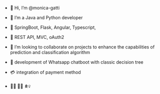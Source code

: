 - 👋 Hi, I’m @monica-gatti
- 👀 I’m a Java and Python developer
- 🌱 SpringBoot, Flask, Angular, Typescript,
- :jigsaw: REST API, MVC, oAuth2  
- 💞️ I’m looking to collaborate on projects to enhance the capabilities of prediction and classification algorithm
- :round_pushpin: development of Whatsapp chatboot with classic decision tree
- :credit_card: integration of payment method

- 🧎‍♀️ :biking_woman: :basketball_woman:

<!---
monica-gatti/monica-gatti is a ✨ special ✨ repository because its `README.md` (this file) appears on your GitHub profile.
You can click the Preview link to take a look at your changes.
--->
